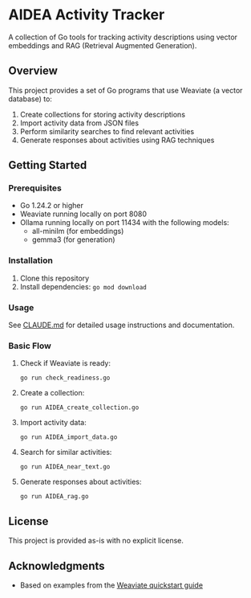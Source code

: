 # AIDEA Activity Tracker

A collection of Go tools for tracking activity descriptions using vector embeddings and RAG (Retrieval Augmented Generation).

## Overview

This project provides a set of Go programs that use Weaviate (a vector database) to:

1. Create collections for storing activity descriptions
2. Import activity data from JSON files
3. Perform similarity searches to find relevant activities
4. Generate responses about activities using RAG techniques

## Getting Started

### Prerequisites

- Go 1.24.2 or higher
- Weaviate running locally on port 8080
- Ollama running locally on port 11434 with the following models:
  - all-minilm (for embeddings)
  - gemma3 (for generation)

### Installation

1. Clone this repository
2. Install dependencies: `go mod download`

### Usage

See [CLAUDE.md](CLAUDE.md) for detailed usage instructions and documentation.

### Basic Flow

1. Check if Weaviate is ready:
   ```
   go run check_readiness.go
   ```

2. Create a collection:
   ```
   go run AIDEA_create_collection.go
   ```

3. Import activity data:
   ```
   go run AIDEA_import_data.go
   ```

4. Search for similar activities:
   ```
   go run AIDEA_near_text.go
   ```

5. Generate responses about activities:
   ```
   go run AIDEA_rag.go
   ```

## License

This project is provided as-is with no explicit license.

## Acknowledgments

- Based on examples from the [Weaviate quickstart guide](https://weaviate.io/developers/weaviate/quickstart/local)
